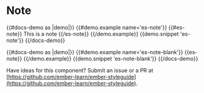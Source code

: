 # Note

{{#docs-demo as |demo|}}
  {{#demo.example name='es-note'}}
    {{#es-note}}
      This is a note
    {{/es-note}}
  {{/demo.example}}
  {{demo.snippet 'es-note'}}
{{/docs-demo}}

{{#docs-demo as |demo|}}
  {{#demo.example name='es-note-blank'}}
    {{es-note}}
  {{/demo.example}}
  {{demo.snippet 'es-note-blank'}}
{{/docs-demo}}

<aside role="note">

Have ideas for this component? Submit an issue or a PR at [https://github.com/ember-learn/ember-styleguide](https://github.com/ember-learn/ember-styleguide).

</aside>